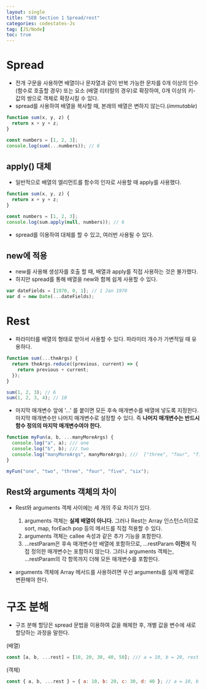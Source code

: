 ```yaml
---
layout: single
title: "SEB Section 1 Spread/rest"
categories: codestates-Js
tag: [JS/Node]
toc: true
---
```


# Spread

- 전개 구문을 사용하면 배열이나 문자열과 같이 반복 가능한 문자를 0개 이상의 인수 (함수로 호출할 경우) 또는 요소 (배열 리터럴의 경우)로 확장하여, 0개 이상의 키-값의 쌍으로 객체로 확장시킬 수 있다.
- spread를 사용하여 배열을 복사할 때, 본래의 배열은 변하지 않는다.(_immutable_)

```js
function sum(x, y, z) {
  return x + y + z;
}

const numbers = [1, 2, 3];
console.log(sum(...numbers)); // 6
```

## apply() 대체

- 일반적으로 배열의 엘리먼트를 함수의 인자로 사용할 때 apply를 사용했다.

```js
function sum(x, y, z) {
  return x + y + z;
}

const numbers = [1, 2, 3];
console.log(sum.apply(null, numbers)); // 6
```

- spread를 이용하여 대체를 할 수 있고, 여러번 사용될 수 있다.

## new에 적용

- new를 사용해 생성자를 호출 할 때, 배열과 apply를 직접 사용하는 것은 불가했다.
- 하지만 spread를 통해 배열을 new와 함께 쉽게 사용할 수 있다.

```js
var dateFields = [1970, 0, 1]; // 1 Jan 1970
var d = new Date(...dateFields);
```

# Rest

- 파라미터를 배열의 형태로 받아서 사용할 수 있다. 파라미터 개수가 가변적일 때 유용하다.

```js
function sum(...theArgs) {
  return theArgs.reduce((previous, current) => {
    return previous + current;
  });
}

sum(1, 2, 3); // 6
sum(1, 2, 3, 4); // 10
```

- 마지막 매개변수 앞에 '...' 를 붙이면 모든 후속 매개변수를 배열에 넣도록 지정한다.
  마지막 매개변수만 나머지 매개변수로 설정할 수 있다.
  즉 **나머지 매개변수는 반드시 함수 정의의 마지막 매개변수여야 한다.**

```js
function myFun(a, b, ...manyMoreArgs) {
  console.log("a", a); /// one
  console.log("b", b); /// two
  console.log("manyMoreArgs", manyMoreArgs); ///  ["three", "four", "five", "six"]
}

myFun("one", "two", "three", "four", "five", "six");
```

## Rest와 arguments 객체의 차이

- Rest와 arguments 객체 사이에는 세 개의 주요 차이가 있다.

  1. arguments 객체는 **실제 배열이 아니다.** 그러나 Rest는 Array 인스턴스이므로
     sort, map, forEach pop 등의 메서드를 직접 적용할 수 있다.
  2. arguments 객체는 callee 속성과 같은 추가 기능을 포함한다.
  3. ...restParam은 후속 매개변수만 배열에 포함하므로, ...restParam **이전**에
     직접 정의한 매개변수는 포함하지 않는다. 그러나 arguments 객체는,
     ...restParam의 각 항목까지 더해 모든 매개변수를 포함한다.

- arguments 객체에 Array 메서드를 사용하려면 우선 arguments를 실제 배열로
  변환해야 한다.

# 구조 분해

- 구조 분해 할당은 spread 문법을 이용하여 값을 해체한 후, 개별 값을 변수에 새로 할당하는 과정을 말한다.

(배열)

```js
const [a, b, ...rest] = [10, 20, 30, 40, 50]; /// a = 10, b = 20, rest = [30, 40, 50]
```

(객체)

```js
const { a, b, ...rest } = { a: 10, b: 20, c: 30, d: 40 }; // a = 10, b = 20, rest = {c: 30, d: 40}
```
